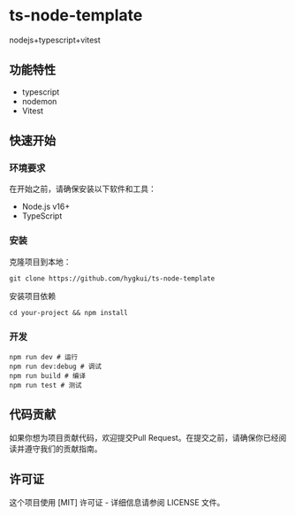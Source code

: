 # ts-node-template

nodejs+typescript+vitest

## 功能特性

- typescript
- nodemon
- Vitest

## 快速开始

### 环境要求

在开始之前，请确保安装以下软件和工具：

- Node.js v16+
- TypeScript

### 安装

克隆项目到本地：

  ```shell
  git clone https://github.com/hygkui/ts-node-template
  ```

安装项目依赖

```shell
cd your-project && npm install
```

### 开发

```shell
npm run dev # 运行
npm run dev:debug # 调试 
npm run build # 编译
npm run test # 测试
```

## 代码贡献

如果你想为项目贡献代码，欢迎提交Pull Request。在提交之前，请确保你已经阅读并遵守我们的贡献指南。

## 许可证

这个项目使用 [MIT] 许可证 - 详细信息请参阅 LICENSE 文件。
